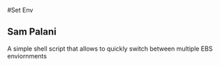 #Set Env
## Sam Palani
A simple shell script that allows to quickly switch between multiple EBS
enviornments
